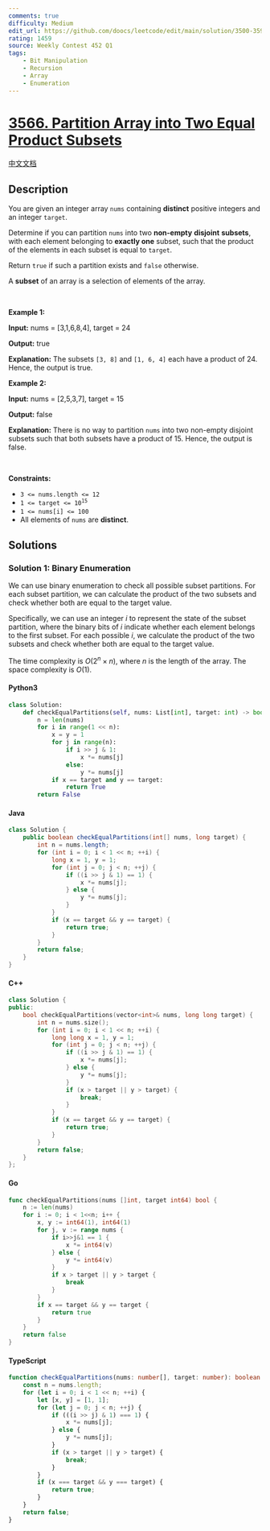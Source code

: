 ```yaml
---
comments: true
difficulty: Medium
edit_url: https://github.com/doocs/leetcode/edit/main/solution/3500-3599/3566.Partition%20Array%20into%20Two%20Equal%20Product%20Subsets/README_EN.md
rating: 1459
source: Weekly Contest 452 Q1
tags:
    - Bit Manipulation
    - Recursion
    - Array
    - Enumeration
---
```


<!-- problem:start -->

# [3566. Partition Array into Two Equal Product Subsets](https://leetcode.com/problems/partition-array-into-two-equal-product-subsets)

[中文文档](/solution/3500-3599/3566.Partition%20Array%20into%20Two%20Equal%20Product%20Subsets/README.md)

## Description

<!-- description:start -->

<p>You are given an integer array <code>nums</code> containing <strong>distinct</strong> positive integers and an integer <code>target</code>.</p>

<p>Determine if you can partition <code>nums</code> into two <strong>non-empty</strong> <strong>disjoint</strong> <strong>subsets</strong>, with each element belonging to <strong>exactly one</strong> subset, such that the product of the elements in each subset is equal to <code>target</code>.</p>

<p>Return <code>true</code> if such a partition exists and <code>false</code> otherwise.</p>
A <strong>subset</strong> of an array is a selection of elements of the array.
<p>&nbsp;</p>
<p><strong class="example">Example 1:</strong></p>

<div class="example-block">
<p><strong>Input:</strong> <span class="example-io">nums = [3,1,6,8,4], target = 24</span></p>

<p><strong>Output:</strong> <span class="example-io">true</span></p>

<p><strong>Explanation:</strong> The subsets <code>[3, 8]</code> and <code>[1, 6, 4]</code> each have a product of 24. Hence, the output is true.</p>
</div>

<p><strong class="example">Example 2:</strong></p>

<div class="example-block">
<p><strong>Input:</strong> <span class="example-io">nums = [2,5,3,7], target = 15</span></p>

<p><strong>Output:</strong> <span class="example-io">false</span></p>

<p><strong>Explanation:</strong> There is no way to partition <code>nums</code> into two non-empty disjoint subsets such that both subsets have a product of 15. Hence, the output is false.</p>
</div>

<p>&nbsp;</p>
<p><strong>Constraints:</strong></p>

<ul>
	<li><code>3 &lt;= nums.length &lt;= 12</code></li>
	<li><code>1 &lt;= target &lt;= 10<sup>15</sup></code></li>
	<li><code>1 &lt;= nums[i] &lt;= 100</code></li>
	<li>All elements of <code>nums</code> are <strong>distinct</strong>.</li>
</ul>

<!-- description:end -->

## Solutions

<!-- solution:start -->

### Solution 1: Binary Enumeration

We can use binary enumeration to check all possible subset partitions. For each subset partition, we can calculate the product of the two subsets and check whether both are equal to the target value.

Specifically, we can use an integer $i$ to represent the state of the subset partition, where the binary bits of $i$ indicate whether each element belongs to the first subset. For each possible $i$, we calculate the product of the two subsets and check whether both are equal to the target value.

The time complexity is $O(2^n \times n)$, where $n$ is the length of the array. The space complexity is $O(1)$.

<!-- tabs:start -->

#### Python3

```python
class Solution:
    def checkEqualPartitions(self, nums: List[int], target: int) -> bool:
        n = len(nums)
        for i in range(1 << n):
            x = y = 1
            for j in range(n):
                if i >> j & 1:
                    x *= nums[j]
                else:
                    y *= nums[j]
            if x == target and y == target:
                return True
        return False
```

#### Java

```java
class Solution {
    public boolean checkEqualPartitions(int[] nums, long target) {
        int n = nums.length;
        for (int i = 0; i < 1 << n; ++i) {
            long x = 1, y = 1;
            for (int j = 0; j < n; ++j) {
                if ((i >> j & 1) == 1) {
                    x *= nums[j];
                } else {
                    y *= nums[j];
                }
            }
            if (x == target && y == target) {
                return true;
            }
        }
        return false;
    }
}
```

#### C++

```cpp
class Solution {
public:
    bool checkEqualPartitions(vector<int>& nums, long long target) {
        int n = nums.size();
        for (int i = 0; i < 1 << n; ++i) {
            long long x = 1, y = 1;
            for (int j = 0; j < n; ++j) {
                if ((i >> j & 1) == 1) {
                    x *= nums[j];
                } else {
                    y *= nums[j];
                }
                if (x > target || y > target) {
                    break;
                }
            }
            if (x == target && y == target) {
                return true;
            }
        }
        return false;
    }
};
```

#### Go

```go
func checkEqualPartitions(nums []int, target int64) bool {
	n := len(nums)
	for i := 0; i < 1<<n; i++ {
		x, y := int64(1), int64(1)
		for j, v := range nums {
			if i>>j&1 == 1 {
				x *= int64(v)
			} else {
				y *= int64(v)
			}
			if x > target || y > target {
				break
			}
		}
		if x == target && y == target {
			return true
		}
	}
	return false
}
```

#### TypeScript

```ts
function checkEqualPartitions(nums: number[], target: number): boolean {
    const n = nums.length;
    for (let i = 0; i < 1 << n; ++i) {
        let [x, y] = [1, 1];
        for (let j = 0; j < n; ++j) {
            if (((i >> j) & 1) === 1) {
                x *= nums[j];
            } else {
                y *= nums[j];
            }
            if (x > target || y > target) {
                break;
            }
        }
        if (x === target && y === target) {
            return true;
        }
    }
    return false;
}
```

<!-- tabs:end -->

<!-- solution:end -->

<!-- problem:end -->
